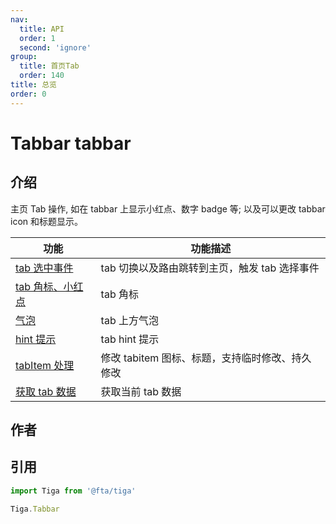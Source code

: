 ```yaml
---
nav:
  title: API
  order: 1
  second: 'ignore'
group:
  title: 首页Tab
  order: 140
title: 总览
order: 0
---
```


# Tabbar tabbar

<Platform name="tabbar" version="1.0.0"></Platform>

## 介绍

主页 Tab 操作, 如在 tabbar 上显示小红点、数字 badge 等; 以及可以更改 tabbar icon 和标题显示。

| 功能                           | 功能描述                                        |
| ------------------------------ | ----------------------------------------------- |
| [tab 选中事件](./selectevent)  | tab 切换以及路由跳转到主页，触发 tab 选择事件   |
| [tab 角标、小红点](./tabbadge) | tab 角标                                        |
| [气泡](./tabbubble)            | tab 上方气泡                                    |
| [hint 提示](./tabhint)         | tab hint 提示                                   |
| [tabItem 处理](./tabitem)      | 修改 tabitem 图标、标题，支持临时修改、持久修改 |
| [获取 tab 数据](./tabbar)      | 获取当前 tab 数据                               |

## 作者

<Author name="xianming.chang"></Author>

## 引用

```jsx | pure
import Tiga from '@fta/tiga'

Tiga.Tabbar
```
